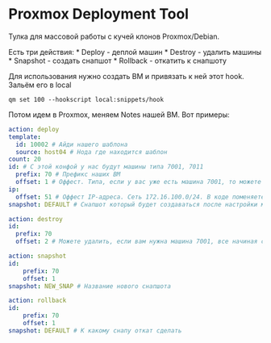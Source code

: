 # Proxmox Deployment Tool

Тулка для массовой работы с кучей клонов Proxmox/Debian.

Есть три действия:
	* Deploy - деплой машин
	* Destroy - удалить машины
	* Snapshot - создать снапшот
	* Rollback - откатить к снапшоту

Для использования нужно создать ВМ и привязать к ней этот hook. Зальём его в local

```shell
qm set 100 --hookscript local:snippets/hook
```

Потом идем в Proxmox, меняем Notes нашей ВМ.
Вот примеры:

```yaml
action: deploy
template:
  id: 10002 # Айди нашего шаблона
  source: host04 # Нода где находится шаблон
count: 20
id: # С этой конфой у нас будут машины типа 7001, 7011
  prefix: 70 # Префикс наших ВМ 
  offset: 1 # Оффест. Типа, если у вас уже есть машина 7001, то можете поставить тут 2. Тогда ваши клоны будут начинаться с 7002
ip:
  offset: 51 # Оффест IP-адреса. Сеть 172.16.100.0/24. В коде поменяете если надо будет
snapshot: DEFAULT # Снапшот который будет создаваться после настройки машины
```

```yaml
action: destroy
id:
  prefix: 70
  offset: 2 # Можете удалить, если вам нужна машина 7001, все начиная с 7002. ИМБА ЖЕ
```

```yaml
action: snapshot
id:
	prefix: 70
	offset: 1
snapshot: NEW_SNAP # Название нового снапшота
```

```yaml
action: rollback
id:
	prefix: 70
	offset: 1
snapshot: DEFAULT # К какому снапу откат сделать
```

